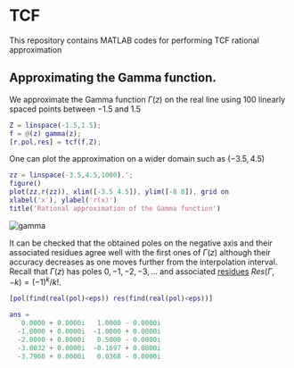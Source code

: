 # TCF

This repository contains MATLAB codes for performing TCF rational approximation

## Approximating the Gamma function.
We approximate the Gamma function $\Gamma(z)$ on the real line using 100 linearly spaced points between $-1.5$ and $1.5$
```matlab
Z = linspace(-1.5,1.5);
f = @(z) gamma(z);
[r,pol,res] = tcf(f,Z);
```
One can plot the approximation on a wider domain such as ($-3.5, 4.5)$
```matlab
zz = linspace(-3.5,4.5,1000).';
figure()
plot(zz,r(zz)), xlim([-3.5 4.5]), ylim([-8 8]), grid on
xlabel('x'), ylabel('r(x)')
title('Rational approximation of the Gamma function')
```
![gamma](https://github.com/user-attachments/assets/c34aa0fb-e33a-4eed-a973-95e050cc070c)

It can be checked that the obtained poles on the negative axis and their associated residues agree well with the first ones of $\Gamma(z)$ although their accuracy decreases as one moves further from the interpolation interval. Recall that $\Gamma(z)$ has poles $0,-1,-2,-3,\ldots$ and associated [residues](https://en.wikipedia.org/wiki/Gamma_function#Residues) $Res(\Gamma,-k) = (-1)^k /k!$.

```matlab
[pol(find(real(pol)<eps)) res(find(real(pol)<eps))]
```
```matlab
ans =
   0.0000 + 0.0000i   1.0000 - 0.0000i
  -1.0000 + 0.0000i  -1.0000 + 0.0000i
  -2.0000 + 0.0000i   0.5000 - 0.0000i
  -3.0032 + 0.0000i  -0.1697 + 0.0000i
  -3.7960 + 0.0000i   0.0368 - 0.0000i
```
